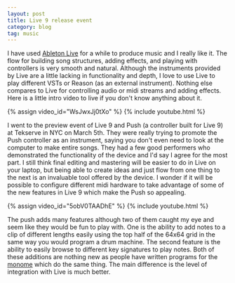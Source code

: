 ```yaml
---
layout: post
title: Live 9 release event
category: blog
tag: music
---
```


I have used [Ableton Live](https://www.ableton.com/en/live/new-in-9/) for a while to produce music and I really like it. The flow for building song structures, adding effects, and playing with controllers is very smooth and natural. Although the instruments provided by Live are a little lacking in functionality and depth, I love to use Live to play different VSTs or Reason (as an external instrument). Nothing else compares to Live for controlling audio or midi streams and adding effects. Here is a little intro video to live if you don't know anything about it.

{% assign video_id="WsJwxJj0tXo" %}
{% include youtube.html %}

I went to the preview event of Live 9 and Push (a controller built for Live 9) at Tekserve in NYC on March 5th. They were really trying to promote the Push controller as an instrument, saying you don't even need to look at the computer to make entire songs. They had a few good performers who demonstrated the functionality of the device and I'd say I agree for the most part. I still think final editing and mastering will be easier to do in Live on your laptop, but being able to create ideas and just flow from one thing to the next is an invaluable tool offered by the device. I wonder if it will be possible to configure different midi hardware to take advantage of some of the new features in Live 9 which make the Push so appealing.

{% assign video_id="5obV0TAADhE" %}
{% include youtube.html %}

The push adds many features although two of them caught my eye and seem like they would be fun to play with. One is the ability to add notes to a clip of different lengths easily using the top half of the 64x64 grid in the same way you would program a drum machine. The second feature is the ability to easily browse to different key signatures to play notes. Both of these additions are nothing new as people have written programs for the [monome](http://monome.org) which do the same thing. The main difference is the level of integration with Live is much better.